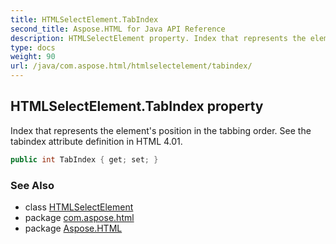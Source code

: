 ```yaml
---
title: HTMLSelectElement.TabIndex
second_title: Aspose.HTML for Java API Reference
description: HTMLSelectElement property. Index that represents the elements position in the tabbing order. See the tabindex attribute definition in HTML 4.01
type: docs
weight: 90
url: /java/com.aspose.html/htmlselectelement/tabindex/
---
```

## HTMLSelectElement.TabIndex property

Index that represents the element's position in the tabbing order. See the tabindex attribute definition in HTML 4.01.

```java
public int TabIndex { get; set; }
```

### See Also

* class [HTMLSelectElement](../)
* package [com.aspose.html](../../../com.aspose.html/)
* package [Aspose.HTML](../../../)
